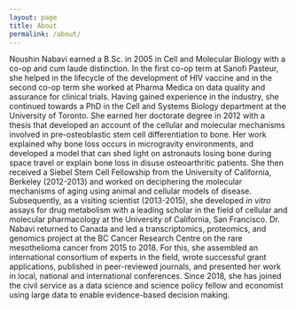 ```yaml
---
layout: page
title: About
permalink: /about/
---
```


Noushin Nabavi earned a B.Sc. in 2005 in Cell and Molecular Biology with a co-op and cum laude distinction. In the first co-op term at Sanofi Pasteur, she helped in the lifecycle of the development of HIV vaccine and in the second co-op term she worked at Pharma Medica on data quality and assurance for clinical trials. Having gained experience in the industry, she continued towards a PhD in the Cell and Systems Biology department at the University of Toronto. She earned her doctorate degree in 2012 with a thesis that developed an account of the cellular and molecular mechanisms involved in pre-osteoblastic stem cell differentiation to bone. Her work explained why bone loss occurs in microgravity environments, and developed a model that can shed light on astronauts losing bone during space travel or explain bone loss in disuse osteoarthritic patients. 
She then received a Siebel Stem Cell Fellowship from the University of California, Berkeley (2012-2013) and worked on deciphering the molecular mechanisms of aging using animal and cellular models of disease. Subsequently, as a visiting scientist (2013-2015), she developed _in vitro_ assays for drug metabolism with a leading scholar in the field of cellular and molecular pharmacology at the University of California, San Francisco. Dr. Nabavi returned to Canada and led a transcriptomics, proteomics, and genomics project at the BC Cancer Research Centre on the rare mesothelioma cancer from 2015 to 2018. For this, she assembled an international consortium of experts in the field, wrote successful grant applications, published in peer-reviewed journals, and presented her work in local, national and international conferences. Since 2018, she has joined the civil service as a data science and science policy fellow and economist using large data to enable evidence-based decision making.
